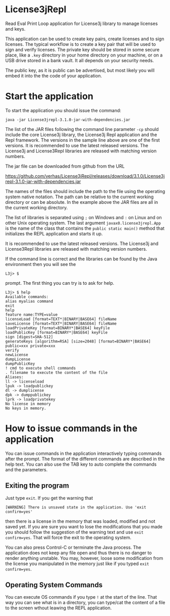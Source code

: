 # License3jRepl

Read Eval Print Loop application for License3j library to manage
licenses and keys.

This application can be used to create key pairs, create licenses and to
sign licenses. The typical workflow is to create a key pair that will be
used to sign and verify licenses. The private key should be stored in
some secure place, like a `.key` directory in your home directory on
your machine, or on a USB drive stored in a bank vault. It all depends
on your security needs.

The public key, as it is public can be advertised, but most likely you
will embed it into the the code of your application.

# Start the application

To start the application you should issue the command:

```
java -jar License3jrepl-3.1.0-jar-with-dependencies.jar
```

The list of the JAR files following the command line parameter `-cp`
should include the core License3j library, the License3j Repl
application and the Repl framework. The versions in the sample line
above are one of the first versions. It is recommended to use the latest
released versions. The License3j and License3Repl libraries are released
with matching version numbers.

The jar file can be downloaded from github from the URL

https://github.com/verhas/License3jRepl/releases/download/3.1.0/License3jrepl-3.1.0-jar-with-dependencies.jar

The names of the files should include the path to the file using the
operating system native notation. The path can be relative to the
current working directory or can be absolute. In the example above the
JAR files are all in the current working directory.

The list of libraries is separated using `;` on Windows and `:` on Linux
and on other Unix operating system. The last argument
`javax0.license3jrepl.App` is the name of the class that contains the
`public static main()` method that initializes the REPL application and
starts it up.

It is recommended to use the latest released versions. The License3j and
License3Repl libraries are released with matching version numbers.

If the command line is correct and the libraries can be found by the
Java environment then you will see the

```
L3j> $
```

prompt. The first thing you can try is to ask for help.

```
L3j> $ help
Available commands:
alias myalias command
exit
help
feature name:TYPE=value
licenseLoad [format=TEXT*|BINARY|BASE64] fileName
saveLicense [format=TEXT*|BINARY|BASE64] fileName
loadPrivateKey [format=BINARY*|BASE64] keyFile
loadPublicKey [format=BINARY*|BASE64] keyFile
sign [digest=SHA-512]
generateKeys [algorithm=RSA] [size=2048] [format=BINARY*|BASE64] public=xxx private=xxx
verify
newLicense
dumpLicense
dumpPublicKey
! cmd to execute shell commands
. filename to execute the content of the file
Aliases:
ll -> licenseload
lpuk -> loadpublickey
dl -> dumplicense
dpk -> dumppublickey
lprk -> loadprivatekey
No license in memory
No keys in memory.
```

# How to issue commands in the application

You can issue commands in the application interactively typing commands
after the prompt. The format of the different commands are described in
the help text. You can also use the TAB key to auto complete the
commands and the parameters.

## Exiting the program

Just type `exit`. If you get the warning that

```
[WARNING] There is unsaved state in the application. Use 'exit confirm=yes'
```

then there is a license in the memory that was loaded, modified and not
saved yet. If you are sure you want to lose the modifications that you
made you should follow the suggestion of the warning text and use `exit
confirm=yes`. That will force the exit to the operating system.

You can also press Control-C or terminate the Java process. The
application does not keep any file open and thus there is no danger to
render anything unstable. You may, however, loose some modification from
the license you manipulated in the memory just like if you typed `exit
confirm=yes`.

## Operating System Commands

You can execute OS commands if you type `!` at the start of the line.
That way you can see what is in a directory, you can type/cat the
content of a file to the screen wthout leawing the REPL application.